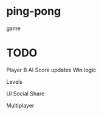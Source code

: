 # ping-pong
game

# TODO

Player B AI
Score updates
Win logic

Levels


UI
Social Share

Multiplayer



